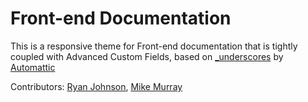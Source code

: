 # Front-end Documentation
This is a responsive theme for Front-end documentation that is tightly coupled with Advanced Custom Fields, based on [_underscores](http://underscores.me) by [Automattic](http://automattic.com)

Contributors: [Ryan Johnson](mailto:rjohnson@mathworks.com), [Mike Murray](mailto:mike.murray@mathworks.com)
